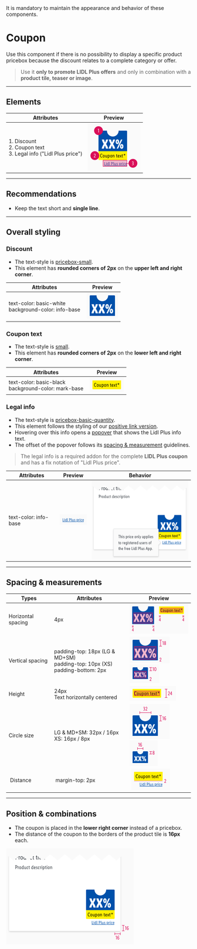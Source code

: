 <AlertWarning alertHeadline="Not modifiable">
 It is mandatory to maintain the appearance and behavior of these components.
</AlertWarning>

# Coupon

Use this component if there is no possibility to display a specific product pricebox because the discount relates to a complete category or offer.

> Use it **only to promote LIDL Plus offers**  and only in combination with a **product tile, teaser or image**.

---

## Elements

| Attributes | Preview |
|---|---|
| 1. Discount <br> 2. Coupon text <br> 3. Legal info ("Lidl Plus price")| ![LIDL Plus coupon](assets/variants/coupon@1x.png) |

---

## Recommendations

- Keep the text short and **single line**.

---

## Overall styling

### Discount

- The text-style is [pricebox-small](../../../../Web/Design/General/Typography/Typography.md#pricebox-small).
- This element has **rounded corners of 2px** on the **upper left and right corner**.

| Attributes | Preview |
|---|---|
| text-color: basic-white <br> background-color: info-base | ![Discount: LG](assets/styling/discount@1x.png) |

### Coupon text

- The text-style is [small](../../../../Web/Design/General/Typography/Typography.md#small).
- This element has **rounded corners of 2px** on the **lower left and right corner**.

| Attributes | Preview |
|---|---|
| text-color: basic-black <br> background-color: mark-base | ![Coupon text: LG](assets/styling/coupon-text@1x.png) |

### Legal info

- The text-style is [pricebox-basic-quantity](../../General/Typography/Typography.md#pricebox-basic-quantity).
- This element follows the styling of our [positive link version](../../General/Link/Link.md#positive-version).
- Hovering over this info opens a [popover](../../Components/Popover/Popover.md) that shows the Lidl Plus info text.
- The offset of the popover follows its [spacing & measurement](../../Components/Popover/Popover.md#spacing--measurements) guidelines.

> The legal info is a required addon for the complete **LIDL Plus coupon** and has a fix notation of "Lidl Plus price".

| Attributes | Preview | Behavior |
|---|---|---|
| text-color: info-base | ![legal info: LG](assets/styling/legal@1x.png) | ![behavior: popover](assets/behavior/popover@1x.png) |

---

## Spacing & measurements

| Types | Attributes | Preview |
|---|---|---|
| Horizontal spacing | 4px | ![Horizontal spacing (LG)](assets/measurements/LG/horizontal-spacing@1x.png) |
| Vertical spacing | padding-top: 18px (LG &  MD+SM)<br> padding-top: 10px (XS)<br>padding-bottom: 2px| ![Vertical spacing (LG)](assets/measurements/LG/vertical-spacing@1x.png) ![Vertical spacing (XS)](assets/measurements/XS/vertical-spacing@1x.png)|
| Height | 24px<br>Text horizontally centered | ![Height (LG)](assets/measurements/LG/height@1x.png) |
| Circle size | LG & MD+SM: 32px / 16px <br> XS: 16px / 8px | ![Size: cut out (LG)](assets/measurements/LG/top@1x.png) ![Size: cut out (XS)](assets/measurements/XS/top@1x.png) |
| Distance | margin-top: 2px | ![Distance](assets/measurements/LG/distance@1x.png)

---

## Position & combinations

- The coupon is placed in the **lower right corner** instead of a pricebox.
- The distance of the coupon to the borders of the product tile is **16px** each.

![position](assets/position/coupon@1x.png)
